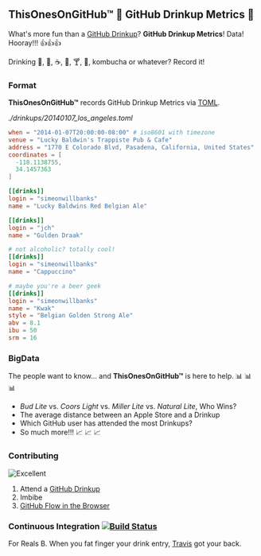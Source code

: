 ## ThisOnesOnGitHub™ :tada: GitHub Drinkup Metrics :tada:

What's more fun than a [GitHub Drinkup](https://github.com/blog/category/drinkup)? **GitHub Drinkup Metrics**! Data! Hooray!!! :+1::+1::+1:

Drinking :potable_water:, :tea:, :coffee:, :wine_glass:, :cocktail:, :beer:, kombucha or whatever?  Record it!  

### Format
**ThisOnesOnGitHub™** records GitHub Drinkup Metrics via [TOML](https://github.com/mojombo/toml).

*./drinkups/20140107_los_angeles.toml*
```toml
when = "2014-01-07T20:00:00-08:00" # iso8601 with timezone
venue = "Lucky Baldwin's Trappiste Pub & Cafe"
address = "1770 E Colorado Blvd, Pasadena, California, United States"
coordinates = [
  -118.1138755,
  34.1457363
]

[[drinks]]
login = "simeonwillbanks"
name = "Lucky Baldwins Red Belgian Ale"

[[drinks]]
login = "jch"
name = "Gulden Draak"

# not alcoholic? totally cool!
[[drinks]]
login = "simeonwillbanks"
name = "Cappuccino"

# maybe you're a beer geek
[[drinks]]
login = "simeonwillbanks"
name = "Kwak"
style = "Belgian Golden Strong Ale"
abv = 8.1
ibu = 50
srm = 16
```

### BigData
The people want to know... and **ThisOnesOnGitHub™** is here to help. :bar_chart: :bar_chart: :bar_chart: 

 - *Bud Lite* vs. *Coors Light* vs. *Miller Lite* vs. *Natural Lite*, Who Wins?
 - The average distance between an Apple Store and a Drinkup
 - Which GitHub user has attended the most Drinkups?
 - So much more!!! :chart_with_upwards_trend: :chart_with_upwards_trend: :chart_with_upwards_trend: 

### Contributing
![Excellent](http://img.pandawhale.com/72017-bill-and-Ted-excellent-gif-JLyQ.jpeg)

 1. Attend a [GitHub Drinkup](https://github.com/blog/category/drinkup)
 2. Imbibe
 3. [GitHub Flow in the Browser](https://github.com/blog/1557-github-flow-in-the-browser)

### Continuous Integration [![Build Status](https://travis-ci.org/simeonwillbanks/this_ones_on_github.png?branch=master)](https://travis-ci.org/simeonwillbanks/this_ones_on_github) 
For Reals B.  When you fat finger your drink entry, [Travis](https://travis-ci.org/simeonwillbanks/this_ones_on_github) got your back.
